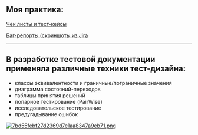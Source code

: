 ## Моя практика:
[Чек листы и тест-кейсы](https://drive.google.com/drive/folders/14dAgXmQ1DWWqdTsjuFKcN39ZH3-OV1p0?usp=drive_link)

[Баг-репорты (скриншоты из Jira](https://drive.google.com/drive/folders/1e6MPzA_C6T0C5k0bH1Mxx1KFWHVPTemD?usp=drive_link)


___
## В разработке тестовой документации применяла различные техники тест-дизайна:
- классы эквивалентности и граничные/пограничные значения
- диаграмма состояний-переходов
- таблицы принятия решений
- попарное тестирование (PairWise)
- исследовательское тестирование
- предугадывание ошибок

[![7bd55febf27d2369d7e1aa8347a9eb71.png](https://i.postimg.cc/vHPbtb9J/7bd55febf27d2369d7e1aa8347a9eb71.png)](https://postimg.cc/QHW2XLfm)
